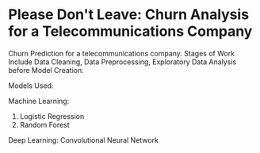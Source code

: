 # Please Don't Leave: Churn Analysis for a Telecommunications Company
Churn Prediction for a telecommunications company. Stages of Work Include Data Cleaning, Data Preprocessing, Exploratory Data Analysis before Model Creation. 

Models Used:

Machine Learning:
1. Logistic Regression
2. Random Forest

Deep Learning:
Convolutional Neural Network
